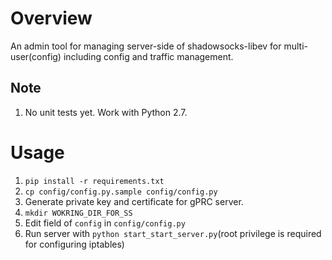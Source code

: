 # Overview

An admin tool for managing server-side of shadowsocks-libev for multi-user(config) including config and traffic management.

## Note

1. No unit tests yet. Work with Python 2.7.

# Usage

1. `pip install -r requirements.txt`
1. `cp config/config.py.sample config/config.py`
1. Generate private key and certificate for gPRC server.
1. `mkdir WOKRING_DIR_FOR_SS`
1. Edit field of `config` in `config/config.py`
1. Run server with `python start_start_server.py`(root privilege is required for configuring iptables)
